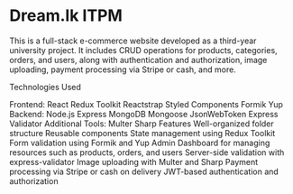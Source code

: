 # Dream.lk ITPM

This is a full-stack e-commerce website developed as a third-year university project. It includes CRUD operations for products, categories, orders, and users, along with authentication and authorization, image uploading, payment processing via Stripe or cash, and more.

Technologies Used

Frontend:
    React
    Redux Toolkit
    Reactstrap
    Styled Components
    Formik
    Yup
Backend:
    Node.js
    Express
    MongoDB
    Mongoose
    JsonWebToken
    Express Validator
    Additional Tools:
    Multer
    Sharp
Features
    Well-organized folder structure
    Reusable components
    State management using Redux Toolkit
    Form validation using Formik and Yup
    Admin Dashboard for managing resources such as products, orders, and users
    Server-side validation with express-validator
    Image uploading with Multer and Sharp
    Payment processing via Stripe or cash on delivery
    JWT-based authentication and authorization